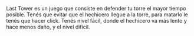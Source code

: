 Last Tower es un juego que consiste en defender tu torre el mayor tiempo posible.
Tenés que evitar que el hechicero llegue a la torre, para matarlo le tenés que hacer click.
Tenés nivel fácil, donde el hechicero va más lento y hace menos daño, y el nivel difícil.
